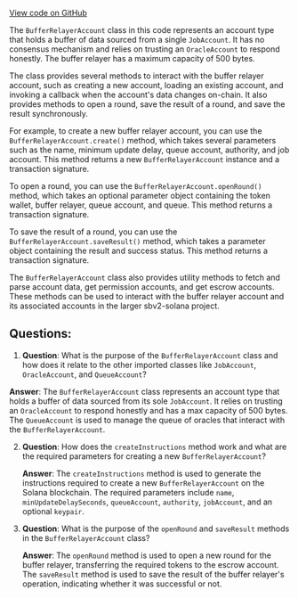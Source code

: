 [View code on GitHub](https://github.com/switchboard-xyz/sbv2-solana/blob/master/javascript/solana.js/src/accounts/bufferRelayAccount.ts)

The `BufferRelayerAccount` class in this code represents an account type that holds a buffer of data sourced from a single `JobAccount`. It has no consensus mechanism and relies on trusting an `OracleAccount` to respond honestly. The buffer relayer has a maximum capacity of 500 bytes.

The class provides several methods to interact with the buffer relayer account, such as creating a new account, loading an existing account, and invoking a callback when the account's data changes on-chain. It also provides methods to open a round, save the result of a round, and save the result synchronously.

For example, to create a new buffer relayer account, you can use the `BufferRelayerAccount.create()` method, which takes several parameters such as the name, minimum update delay, queue account, authority, and job account. This method returns a new `BufferRelayerAccount` instance and a transaction signature.

To open a round, you can use the `BufferRelayerAccount.openRound()` method, which takes an optional parameter object containing the token wallet, buffer relayer, queue account, and queue. This method returns a transaction signature.

To save the result of a round, you can use the `BufferRelayerAccount.saveResult()` method, which takes a parameter object containing the result and success status. This method returns a transaction signature.

The `BufferRelayerAccount` class also provides utility methods to fetch and parse account data, get permission accounts, and get escrow accounts. These methods can be used to interact with the buffer relayer account and its associated accounts in the larger sbv2-solana project.
## Questions: 
 1. **Question**: What is the purpose of the `BufferRelayerAccount` class and how does it relate to the other imported classes like `JobAccount`, `OracleAccount`, and `QueueAccount`?
   
   **Answer**: The `BufferRelayerAccount` class represents an account type that holds a buffer of data sourced from its sole `JobAccount`. It relies on trusting an `OracleAccount` to respond honestly and has a max capacity of 500 bytes. The `QueueAccount` is used to manage the queue of oracles that interact with the `BufferRelayerAccount`.

2. **Question**: How does the `createInstructions` method work and what are the required parameters for creating a new `BufferRelayerAccount`?

   **Answer**: The `createInstructions` method is used to generate the instructions required to create a new `BufferRelayerAccount` on the Solana blockchain. The required parameters include `name`, `minUpdateDelaySeconds`, `queueAccount`, `authority`, `jobAccount`, and an optional `keypair`.

3. **Question**: What is the purpose of the `openRound` and `saveResult` methods in the `BufferRelayerAccount` class?

   **Answer**: The `openRound` method is used to open a new round for the buffer relayer, transferring the required tokens to the escrow account. The `saveResult` method is used to save the result of the buffer relayer's operation, indicating whether it was successful or not.